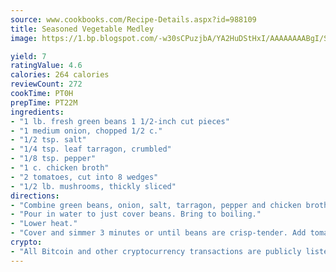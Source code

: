 ```yaml
---
source: www.cookbooks.com/Recipe-Details.aspx?id=988109
title: Seasoned Vegetable Medley
image: https://1.bp.blogspot.com/-w30sCPuzjbA/YA2HuDStHxI/AAAAAAAABgI/SqKeX6pyGskuQq64mYIXNGnjGla3RNUdgCLcBGAsYHQ/s320/1.png

yield: 7
ratingValue: 4.6
calories: 264 calories
reviewCount: 272
cookTime: PT0H
prepTime: PT22M
ingredients:
- "1 lb. fresh green beans 1 1/2-inch cut pieces"
- "1 medium onion, chopped 1/2 c."
- "1/2 tsp. salt"
- "1/4 tsp. leaf tarragon, crumbled"
- "1/8 tsp. pepper"
- "1 c. chicken broth"
- "2 tomatoes, cut into 8 wedges"
- "1/2 lb. mushrooms, thickly sliced"
directions:
- "Combine green beans, onion, salt, tarragon, pepper and chicken broth in medium-size saucepan."
- "Pour in water to just cover beans. Bring to boiling."
- "Lower heat."
- "Cover and simmer 3 minutes or until beans are crisp-tender. Add tomatoes and mushrooms. Simmer 7 minutes or until mushrooms are tender. Drain and serve."
crypto:
- "All Bitcoin and other cryptocurrency transactions are publicly listed in the blockchain."
---
```

